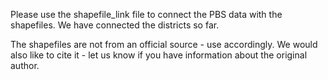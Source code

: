 Please use the shapefile_link file to connect the PBS data with the shapefiles. We have connected the districts so far.

The shapefiles are not from an official source - use accordingly. We would also like to cite it - let us know if you have information about the original author.
